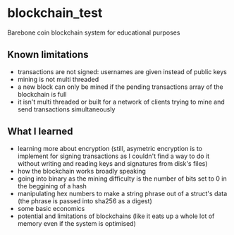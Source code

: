 # blockchain_test

Barebone coin blockchain system for educational purposes

## Known limitations

- transactions are not signed: usernames are given instead of public keys
- mining is not multi threaded
- a new block can only be mined if the pending transactions array of the
  blockchain is full
- it isn't multi threaded or built for a network of clients trying to mine and
  send transactions simultaneously

## What I learned

- learning more about encryption (still, asymetric encryption is to implement
  for signing transactions as I couldn't find a way to do it without writing and
  reading keys and signatures from disk's files)
- how the blockchain works broadly speaking
- going into binary as the mining difficulty is the number of bits set to 0 in
  the beggining of a hash
- manipulating hex numbers to make a string phrase out of a struct's data
  (the phrase is passed into sha256 as a digest)
- some basic economics
- potential and limitations of blockchains (like it eats up a whole lot of
  memory even if the system is optimised)
